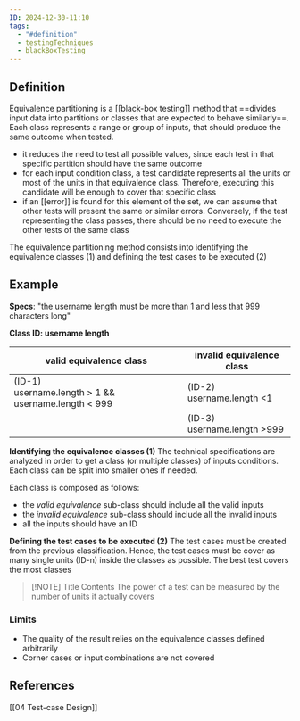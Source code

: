 ```yaml
---
ID: 2024-12-30-11:10
tags:
  - "#definition"
  - testingTechniques
  - blackBoxTesting
---
```

## Definition

Equivalence partitioning is a [[black-box testing]] method that ==divides input data into partitions or classes that are expected to behave similarly==. Each class represents a range or group of inputs, that should produce the same outcome when tested.
- it reduces the need to test all possible values, since each test in that specific partition should have the same outcome
- for each input condition class, a test candidate represents all the units or most of the units in that equivalence class. Therefore, executing this candidate will be enough to cover that specific class
- if an [[error]] is found for this element of the set, we can assume that other tests will present the same or similar errors. Conversely, if the test representing the class passes, there should be no need to execute the other tests of the same class

The equivalence partitioning method consists into identifying the equivalence classes (1) and defining the test cases to be executed (2)

## Example

**Specs**: "the username length must be more than 1 and less that 999 characters long"

**Class ID: username length**

| valid equivalence class                                  | invalid equivalence class      |
| -------------------------------------------------------- | ------------------------------ |
| (ID-1)  <br>username.length > 1 && username.length < 999 | (ID-2)<br>username.length <1   |
|                                                          | (ID-3)<br>username.length >999 |

**Identifying the equivalence classes (1)**
The technical specifications are analyzed in order to get a class (or multiple classes) of inputs conditions. Each class can be split into smaller ones if needed.

Each class is composed as follows:
- the *valid equivalence* sub-class should include all the valid inputs
- the *invalid equivalence* sub-class should include all the invalid inputs
- all the inputs should have an ID

**Defining the test cases to be executed (2)**
The test cases must be created from the previous classification. Hence, the test cases must be cover as many single units (ID-n) inside the classes as possible. The best test covers the most classes

> [!NOTE] Title
> Contents
The power of a test can be measured by the number of units it actually covers

### Limits

- The quality of the result relies on the equivalence classes defined arbitrarily
- Corner cases or input combinations are not covered

## References
[[04 Test-case Design]]